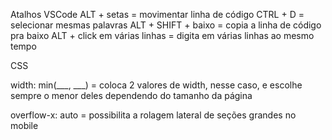 Atalhos VSCode
ALT + setas = movimentar linha de código
CTRL + D = selecionar mesmas palavras
ALT + SHIFT + baixo = copia a linha de código pra baixo
ALT + click em várias linhas = digita em várias linhas ao mesmo tempo

CSS

width: min(___, ___) = coloca 2 valores de width, nesse caso, e escolhe sempre o menor deles dependendo do tamanho da página

overflow-x: auto = possibilita a rolagem lateral de seções grandes no mobile
